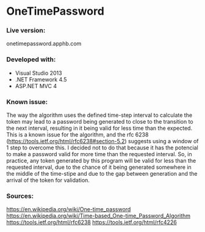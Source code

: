 # OneTimePassword

### Live version:
onetimepassword.apphb.com

### Developed with:
  - Visual Studio 2013
  - .NET Framework 4.5
  - ASP.NET MVC 4

### Known issue:
The way the algorithm uses the defined time-step interval to calculate the token may lead to a password being generated to close to the transition to the next interval, resulting in it being valid for less time than the expected.
This is a known issue for the algorithm, and the rfc 6238 (https://tools.ietf.org/html/rfc6238#section-5.2) suggests using a window of 1 step to overcome this.
I decided not to do that because it has the potencial to make a password valid for more time than the requested interval.
So, in practice, any token generated by this program will be valid for less than the requested interval, due to the chance of it being generated somewhere in the middle of the time-stipe and due to the gap between generation and the arrival of the token for validation.

### Sources:
https://en.wikipedia.org/wiki/One-time_password
https://en.wikipedia.org/wiki/Time-based_One-time_Password_Algorithm
https://tools.ietf.org/html/rfc6238
https://tools.ietf.org/html/rfc4226